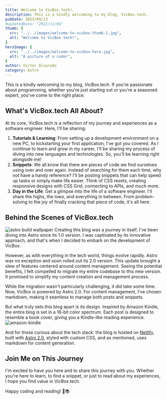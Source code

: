```yaml
---
title: Welcome to VicBox.tech!.
description: This is a kindly welcoming to my blog, VicBox.tech.
pubDate: 2023/09/13
#updatedDate: "2022/11/04"
thumb: {
  src: "../../images/welcome-to-vicbox-thumb-1.jpg",
  alt: "Welcome to VicBox.tech!",
}
heroImage: {
  src: "../../images/welcome-to-vicbox-hero.jpg",
  alt: "A picture of a coder",
}
author: Victor Alvarado
category: Astro
---
```


This is a kindly welcoming to my blog, VicBox.tech. If you're passionate about programming, whether you're just starting
out or you're a seasoned expert, you've come to the right place.

## **What's VicBox.tech All About?**

At its core, VicBox.tech is a reflection of my journey and experiences as a software engineer. Here, I'll be sharing:

1. **Tutorials & Learning**: From setting up a development environment on a new PC, to kickstarting your first
   application, I've got you covered. As I continue to learn and grow in my career, I'll be sharing my process of diving
   into new languages and technologies. So, you'll be learning right alongside me!
2. **Snippets**: We all know that there are pieces of code we find ourselves using over and over again. Instead of
   searching for them each time, why not have a handy reference? I'll be posting snippets that can help speed up tasks
   or simply make life easier. Think of CSS resets, creating responsive designs with CSS Grid, connecting to APIs, and
   much more.
3. **Day in the Life**: Get a glimpse into the life of a software engineer. I'll share the highs, the lows, and
   everything in between. From problem-solving to the joy of finally cracking that piece of code, it's all here.

## **Behind the Scenes of VicBox.tech**

![astro build wallpaper](https://astro.build/og/astro.jpg)
Creating this blog was a journey in itself. I've been diving into Astro since its 1.0 version. I was
captivated by its innovative approach, and that's when I decided to embark on the development of VicBox.

However, as with everything in the tech world, things evolve rapidly. Astro was no exception and soon rolled out its 2.0
version.
This update brought a slew of features centered around content management. Seeing the potential benefits, I felt
compelled to migrate my entire codebase to this new version. It promised to simplify my content creation and management
process.

While the migration wasn't particularly challenging, it did take some time. Now, VicBox is powered by Astro 2.0. For
content management, I've chosen markdown, making it seamless to manage both
posts and snippets. 

But what truly sets this blog apart is its design. Inspired by Amazon Kindle, the entire blog is set
in a 16-bit color spectrum. Each post is designed to resemble a book cover, giving you a Kindle-like reading experience.
![amazon-kindle](/images/amazon-kindle.jpg)

And for those curious about the tech stack: the blog is hosted on [Netlify](https://www.netlify.com/), built
with [Astro 2.0](https://astro.build/), styled with custom CSS, and as mentioned, uses markdown for content generation.

## **Join Me on This Journey**

I'm excited to have you here and to share this journey with you. Whether you're here to learn, to find a snippet, or
just to read about my experiences, I hope you find value in VicBox.tech.

Happy coding and reading! 🚀📚